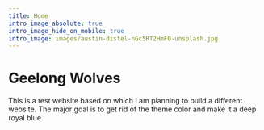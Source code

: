 ```yaml
---
title: Home
intro_image_absolute: true
intro_image_hide_on_mobile: true
intro_image: images/austin-distel-nGc5RT2HmF0-unsplash.jpg
---
```

# Geelong Wolves

This is a test website based on which I am planning to build a different website. The major goal is to get rid of the theme color and make it a deep royal blue. 
